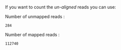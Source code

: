 If you want to count the *un-aligned* reads you can use:


Number of unmapped reads :

	284


Number of mapped reads :

	112740
